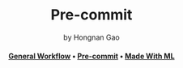 <div align="center">
<h1>Pre-commit</a></h1>
by Hongnan Gao
<br>
</div>

<h4 align="center">
  <a href="https://gao-hongnan.github.io/gaohn-mlops-docs/mlops_docs/developing/general_workflow/">General Workflow</a> 
  <span> • </span>
  <a href="https://gao-hongnan.github.io/gaohn-mlops-docs/mlops_docs/developing/general_workflow/#pre-commit">Pre-commit</a>
  <span> • </span>
  <a href="https://madewithml.com/courses/mlops/pre-commit/">Made With ML</a>
</h4>